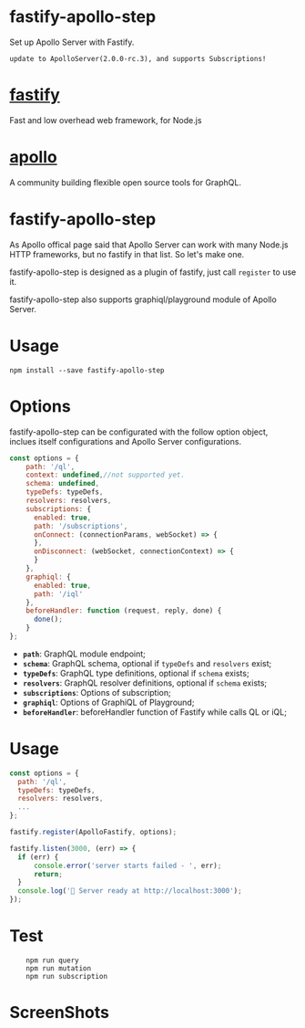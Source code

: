 # fastify-apollo-step
Set up Apollo Server with Fastify.

`update to ApolloServer(2.0.0-rc.3), and supports Subscriptions!`

# [fastify](https://github.com/fastify) 
Fast and low overhead web framework, for Node.js

# [apollo](https://github.com/apollographql)
A community building flexible open source tools for GraphQL.

# fastify-apollo-step
As Apollo offical page said that Apollo Server can work with many Node.js HTTP frameworks, but no fastify in that list. So let's make one.

fastify-apollo-step is designed as a plugin of fastify, just call `register` to use it.

fastify-apollo-step also supports graphiql/playground module of Apollo Server.


# Usage
```
npm install --save fastify-apollo-step
```

# Options
fastify-apollo-step can be configurated with the follow option object, inclues itself configurations and Apollo Server configurations.

```js
const options = {
    path: '/ql',
    context: undefined,//not supported yet.
    schema: undefined,
    typeDefs: typeDefs,
    resolvers: resolvers,
    subscriptions: {
      enabled: true,
      path: '/subscriptions',
      onConnect: (connectionParams, webSocket) => {
      },
      onDisconnect: (webSocket, connectionContext) => {
      }
    },
    graphiql: {
      enabled: true,
      path: '/iql'
    },
    beforeHandler: function (request, reply, done) {
      done();
    }
};
```

* **`path`**: GraphQL module endpoint;
* **`schema`**: GraphQL schema, optional if `typeDefs` and `resolvers` exist;
* **`typeDefs`**: GraphQL type definitions, optional if `schema` exists;
* **`resolvers`**: GraphQL resolver definitions, optional if `schema` exists;
* **`subscriptions`**: Options of subscription;
* **`graphiql`**: Options of GraphiQL of Playground;
* **`beforeHandler`**: beforeHandler function of Fastify while calls QL or iQL;

# Usage
```js
const options = {
  path: '/ql',
  typeDefs: typeDefs,
  resolvers: resolvers,
  ...
};

fastify.register(ApolloFastify, options);

fastify.listen(3000, (err) => {
  if (err) {
      console.error('server starts failed - ', err);
      return;
  }    
  console.log('🚀 Server ready at http://localhost:3000');
});

```

# Test

```
    npm run query
    npm run mutation
    npm run subscription
```
# ScreenShots

